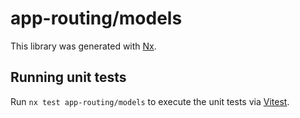 # app-routing/models

This library was generated with [Nx](https://nx.dev).

## Running unit tests

Run `nx test app-routing/models` to execute the unit tests via [Vitest](https://vitest.dev/).
